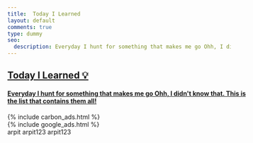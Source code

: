 ```yaml
---
title:  Today I Learned
layout: default
comments: true
type: dummy
seo:
  description: Everyday I hunt for something that makes me go Ohh, I didn't know that. All of it can be found here.
---
```


<div class="ui text container" style="width: 550px !important; max-width: 550px !important;">
    <a class="twitter-timeline" href="https://twitter.com/arpit_bhayani/timelines/1117517224632172544?ref_src=twsrc%5Etfw">
        <div class="ui black text">
            <h2>Today I Learned 💡 </h2>
            <h4>Everyday I hunt for something that makes me go Ohh, I didn't know that. This is the list that contains them all!</h4>
        </div>
    </a>
    <script async src="https://platform.twitter.com/widgets.js" charset="utf-8"></script>
    <div>
        <div class="ui hidden section divider"></div>
        {% include carbon_ads.html %}
        <div class="ui hidden section divider"></div>
        {% include google_ads.html %}
        <div class="ui hidden section divider"></div>
    </div>
</div>


<div class="ui three column stackable grid">
    <block>arpit</block>
<block>arpit123</block>
<block>arpit123</block>
<!-- NEW TWEET GOES HERE -->
</div>
